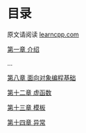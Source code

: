 # 目录

原文请阅读 [learncpp.com](https://www.learncpp.com)

[第一章 介绍](./0-Introduction-getting-started)

...

[第八章 面向对象编程基础](./8-basic-object-oriented-programming)

[第十二章 虚函数](./12-virtual-functions)

[第十三章 模板](./13-templates)

[第十四章 异常](./14-exceptions)
